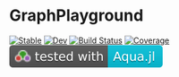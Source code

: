 # GraphPlayground

[![Stable](https://img.shields.io/badge/docs-stable-blue.svg)](https://dgleich.github.io/GraphPlayground.jl/stable/)
[![Dev](https://img.shields.io/badge/docs-dev-blue.svg)](https://dgleich.github.io/GraphPlayground.jl/dev/)
[![Build Status](https://github.com/dgleich/GraphPlayground.jl/actions/workflows/CI.yml/badge.svg?branch=main)](https://github.com/dgleich/GraphPlayground.jl/actions/workflows/CI.yml?query=branch%3Amain)
[![Coverage](https://codecov.io/gh/dgleich/GraphPlayground.jl/branch/main/graph/badge.svg)](https://codecov.io/gh/dgleich/GraphPlayground.jl)
[![Aqua](https://raw.githubusercontent.com/JuliaTesting/Aqua.jl/master/badge.svg)](https://github.com/JuliaTesting/Aqua.jl)
